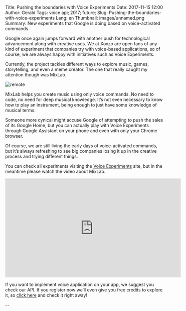 Title: Pushing the boundaries with Voice Experiments
Date: 2017-11-15 12:00
Author: Gerald
Tags: voice api; 2017; future;
Slug: Pushing-the-boundaries-with-voice-experiments 
Lang: en 
Thumbnail: images/unnamed.png
Summary: New experiments that Google is doing based on voice-activated commands

Google once again jumps forward with another push for technological advancement along with creative uses. We at Xoxzo are open fans of any kind of experiment that companies try with voice-based applications, so of course, we are always happy with initiatives such as Voice Experiments.

Currently, the project tackles different ways to explore music, games, storytelling, and even a meme creator. The one that really caught my attention though was MixLab.

![remote](/images/unnamed.png)

MixLab helps you create music using only voice commands. No need to code, no need for deep musical knowledge. It’s not even necessary to know how to play an instrument, being enough to just have some knowledge of musical terms.

Someone more cynical might accuse Google of attempting to push the sales of its Google Home, but you can actually play with Voice Experiments through Google Assistant on your phone and even with only your Chrome browser.

Of course, we are still living the early days of voice-activated commands, but it’s always refreshing to see big companies losing it up in the creative process and trying different things.

You can check all experiments visiting the [Voice Experiments](https://experiments.withgoogle.com/voice) site, but in the meantime please watch the video about MixLab.

<iframe width="560" height="315" src="https://www.youtube.com/embed/rSc3VoXWMHc" frameborder="0" allowfullscreen></iframe>


If you want to implement voice application on your app, we suggest you check our API. If you register now we’ll even give you free credits to explore it, so [click here](https://www.xoxzo.com/en/about/voice-api/) and check it right away!

-- 
